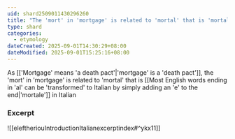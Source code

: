 ```yaml
---
uid: shard2509011430296260
title: "The 'mort' in 'mortgage' is related to 'mortal' that is 'mortale' in Italian"
type: shard
categories:
  - etymology
dateCreated: 2025-09-01T14:30:29+08:00
dateModified: 2025-09-01T15:25:16+08:00
---
```

As [['Mortgage' means 'a death pact'|'mortgage' is a 'death pact']], the 'mort' in 'mortgage' is related to 'mortal' that is [[Most English words ending in 'al' can be 'transformed' to Italian by simply adding an 'e' to the end|'mortale']] in Italian

### Excerpt
![[eleftheriouIntroductionItalianexcerptindex#^ykx11]]